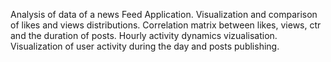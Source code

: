 Analysis of data of a news Feed Application.
Visualization and comparison of likes and views distributions.
Correlation matrix between likes, views, ctr and the duration of posts.
Hourly activity dynamics vizualisation.
Visualization of user activity during the day and posts publishing. 

